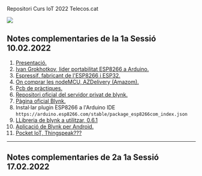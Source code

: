 Repositori Curs IoT 2022 Telecos.cat

![](https://eetac.upc.edu/ca/noticies/masteam-matt-talk-carles-sabater-telecos-cat-helping-you-to-grow-in-your-professional-career/@@images/6fd521cc-8f7d-4ffe-98b0-ebe5a1206d85.png)

## Notes complementaries de la 1a Sessió 10.02.2022

1. [Presentació.](http://167.86.87.117/deTot/presentacioIoT2022-telecos-1.pdf)
2. [Ivan Grokhotkov, lider portabilitat ESP8266 a Arduino.](https://github.com/igrr)
3. [Espressif, fabricant de l'ESP8266 i ESP32.](https://www.espressif.com/en)
4. [On comprar les nodeMCU, AZDelivery (Amazom).](https://www.amazon.es/AZDelivery-NodeMCU-ESP8266-ESP-12E-Desarrollo/dp/B06Y1LZLLY?ref_=ast_sto_dp&th=1)
5. [Pcb de pràctiques.](https://oshwlab.com/jnogues/nodemcupcb-2019)
6. [Repositori oficial del servidor privat de blynk.](https://github.com/blynkkk/blynk-server)
7. [Pàgina oficial Blynk.](https://blynk.io/en/developers)
8. Instal·lar plugin ESP8266 a l'Arduino IDE `https://arduino.esp8266.com/stable/package_esp8266com_index.json `
9. [LLibreria de blynk a utilitzar, 0.6.1](https://github.com/blynkkk/blynk-library/releases/tag/v0.6.1)
10. [Aplicació de Blynk per Android.](https://github.com/jnogues/CursIoT-2022-Telecos.cat/tree/main/app)
11. [Pocket IoT, Thingspeak???](https://play.google.com/store/apps/details?id=com.buzsikdev.pocketiot&hl=ca&gl=US)

---

## Notes complementaries de 2a 1a Sessió 17.02.2022



